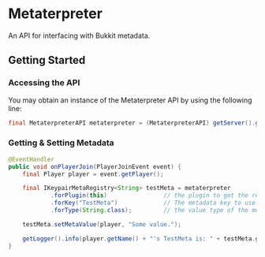 # Metaterpreter
An API for interfacing with Bukkit metadata.

## Getting Started

### Accessing the API
You may obtain an instance of the Metaterpreter API by using the following line:
```java
final MetaterpreterAPI metaterpreter = (MetaterpreterAPI) getServer().getPluginManager().getPlugin("Metaterpreter");
```

### Getting & Setting Metadata
```java
@EventHandler
public void onPlayerJoin(PlayerJoinEvent event) {
    final Player player = event.getPlayer();

    final IKeypairMetaRegistry<String> testMeta = metaterpreter
            .forPlugin(this)                // the plugin to get the registry for
            .forKey("TestMeta")             // The metadata key to use
            .forType(String.class);         // the value type of the metadata to use

    testMeta.setMetaValue(player, "Some value.");

    getLogger().info(player.getName() + "'s TestMeta is: " + testMeta.getMetaValue(player));
}
```

